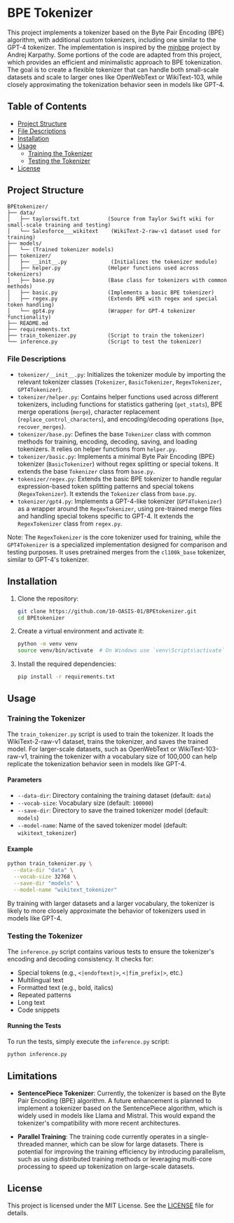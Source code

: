 # BPE Tokenizer

This project implements a tokenizer based on the Byte Pair Encoding (BPE) algorithm, with additional custom tokenizers, including one similar to the GPT-4 tokenizer. The implementation is inspired by the [minbpe](https://github.com/karpathy/minbpe/tree/master?tab=readme-ov-file) project by Andrej Karpathy. Some portions of the code are adapted from this project, which provides an efficient and minimalistic approach to BPE tokenization. The goal is to create a flexible tokenizer that can handle both small-scale datasets and scale to larger ones like OpenWebText or WikiText-103, while closely approximating the tokenization behavior seen in models like GPT-4.

## Table of Contents

- [Project Structure](#project-structure)
- [File Descriptions](#file-descriptions)
- [Installation](#installation)
- [Usage](#usage)
  - [Training the Tokenizer](#training-the-tokenizer)
  - [Testing the Tokenizer](#testing-the-tokenizer)
- [License](#license)

## Project Structure

```
BPEtokenizer/
├── data/
│   ├── taylorswift.txt         (Source from Taylor Swift wiki for small-scale training and testing)
│   └── Salesforce___wikitext    (WikiText-2-raw-v1 dataset used for training)
├── models/
│   └── (Trained tokenizer models)
├── tokenizer/
│   ├── __init__.py              (Initializes the tokenizer module)
│   ├── helper.py               (Helper functions used across tokenizers)
│   ├── base.py                 (Base class for tokenizers with common methods)
│   ├── basic.py                (Implements a basic BPE tokenizer)
│   ├── regex.py                (Extends BPE with regex and special token handling)
│   └── gpt4.py                 (Wrapper for GPT-4 tokenizer functionality)
├── README.md
├── requirements.txt
├── train_tokenizer.py          (Script to train the tokenizer)
└── inference.py                (Script to test the tokenizer)
```

### File Descriptions

- `tokenizer/__init__.py`: Initializes the tokenizer module by importing the relevant tokenizer classes (`Tokenizer`, `BasicTokenizer`, `RegexTokenizer`, `GPT4Tokenizer`).
- `tokenizer/helper.py`: Contains helper functions used across different tokenizers, including functions for statistics gathering (`get_stats`), BPE merge operations (`merge`), character replacement (`replace_control_characters`), and encoding/decoding operations (`bpe`, `recover_merges`).
- `tokenizer/base.py`: Defines the base `Tokenizer` class with common methods for training, encoding, decoding, saving, and loading tokenizers. It relies on helper functions from `helper.py`.
- `tokenizer/basic.py`: Implements a minimal Byte Pair Encoding (BPE) tokenizer (`BasicTokenizer`) without regex splitting or special tokens. It extends the base `Tokenizer` class from `base.py`.
- `tokenizer/regex.py`: Extends the basic BPE tokenizer to handle regular expression-based token splitting patterns and special tokens (`RegexTokenizer`). It extends the `Tokenizer` class from `base.py`.
- `tokenizer/gpt4.py`: Implements a GPT-4-like tokenizer (`GPT4Tokenizer`) as a wrapper around the `RegexTokenizer`, using pre-trained merge files and handling special tokens specific to GPT-4. It extends the `RegexTokenizer` class from `regex.py`.

Note: The `RegexTokenizer` is the core tokenizer used for training, while the `GPT4Tokenizer` is a specialized implementation designed for comparison and testing purposes. It uses pretrained merges from the `cl100k_base` tokenizer, similar to GPT-4's tokenizer.


## Installation

1. Clone the repository:
    ```sh
    git clone https://github.com/10-OASIS-01/BPEtokenizer.git
    cd BPEtokenizer
    ```

2. Create a virtual environment and activate it:
    ```sh
    python -m venv venv
    source venv/bin/activate  # On Windows use `venv\Scripts\activate`
    ```

3. Install the required dependencies:
    ```sh
    pip install -r requirements.txt
    ```

## Usage

### Training the Tokenizer

The `train_tokenizer.py` script is used to train the tokenizer. It loads the WikiText-2-raw-v1 dataset, trains the tokenizer, and saves the trained model. For larger-scale datasets, such as OpenWebText or WikiText-103-raw-v1, training the tokenizer with a vocabulary size of 100,000 can help replicate the tokenization behavior seen in models like GPT-4.

#### Parameters

- `--data-dir`: Directory containing the training dataset (default: `data`)
- `--vocab-size`: Vocabulary size (default: `100000`)
- `--save-dir`: Directory to save the trained tokenizer model (default: `models`)
- `--model-name`: Name of the saved tokenizer model (default: `wikitext_tokenizer`)

#### Example

```sh
python train_tokenizer.py \
  --data-dir "data" \
  --vocab-size 32768 \
  --save-dir "models" \
  --model-name "wikitext_tokenizer" 
```

By training with larger datasets and a larger vocabulary, the tokenizer is likely to more closely approximate the behavior of tokenizers used in models like GPT-4.

### Testing the Tokenizer

The `inference.py` script contains various tests to ensure the tokenizer's encoding and decoding consistency. It checks for:

- Special tokens (e.g., `<|endoftext|>`, `<|fim_prefix|>`, etc.)
- Multilingual text
- Formatted text (e.g., bold, italics)
- Repeated patterns
- Long text
- Code snippets

#### Running the Tests

To run the tests, simply execute the `inference.py` script:

```sh
python inference.py
```

## Limitations

- **SentencePiece Tokenizer**: Currently, the tokenizer is based on the Byte Pair Encoding (BPE) algorithm. A future enhancement is planned to implement a tokenizer based on the SentencePiece algorithm, which is widely used in models like Llama and Mistral. This would expand the tokenizer's compatibility with more recent architectures.
  
- **Parallel Training**: The training code currently operates in a single-threaded manner, which can be slow for large datasets. There is potential for improving the training efficiency by introducing parallelism, such as using distributed training methods or leveraging multi-core processing to speed up tokenization on large-scale datasets.


## License

This project is licensed under the MIT License. See the [LICENSE](LICENSE) file for details.


